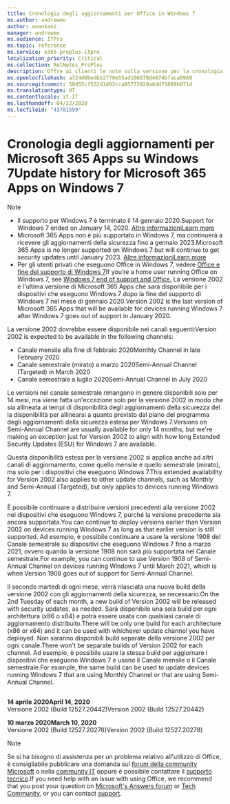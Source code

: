 ```yaml
---
title: Cronologia degli aggiornamenti per Office in Windows 7
ms.author: andrewmo
author: anankani
manager: andrewmo
ms.audience: ITPro
ms.topic: reference
ms.service: o365-proplus-itpro
localization_priority: Critical
ms.collection: RelNotes_ProPlus
description: Offre ai clienti le note sulla versione per la cronologia degli aggiornamenti per Microsoft 365 Apps per Windows 7
ms.openlocfilehash: a724d0bedbb2770e55ad106870d4874bfaca6969
ms.sourcegitcommit: 58d55cf532d1d02cca85772920a6dd71089b071d
ms.translationtype: HT
ms.contentlocale: it-IT
ms.lasthandoff: 04/22/2020
ms.locfileid: "43781599"
---
```

# <a name="update-history-for-microsoft-365-apps-on-windows-7"></a><span data-ttu-id="c0ef1-103">Cronologia degli aggiornamenti per Microsoft 365 Apps su Windows 7</span><span class="sxs-lookup"><span data-stu-id="c0ef1-103">Update history for Microsoft 365 Apps on Windows 7</span></span> 

 > [!NOTE]
>
>- <span data-ttu-id="c0ef1-104">Il supporto per Windows 7 è terminato il 14 gennaio 2020.</span><span class="sxs-lookup"><span data-stu-id="c0ef1-104">Support for Windows 7 ended on January 14, 2020.</span></span> [<span data-ttu-id="c0ef1-105">Altre informazioni</span><span class="sxs-lookup"><span data-stu-id="c0ef1-105">Learn more</span></span>](https://www.microsoft.com/microsoft-365/windows/end-of-windows-7-support?rtc=1)
>- <span data-ttu-id="c0ef1-106">Microsoft 365 Apps non è più supportato in Windows 7, ma continuerà a ricevere gli aggiornamenti della sicurezza fino a gennaio 2023.</span><span class="sxs-lookup"><span data-stu-id="c0ef1-106">Microsoft 365 Apps is no longer supported on Windows 7 but will continue to get security updates until January 2023.</span></span> [<span data-ttu-id="c0ef1-107">Altre informazioni</span><span class="sxs-lookup"><span data-stu-id="c0ef1-107">Learn more</span></span>](https://docs.microsoft.com/DeployOffice/windows-7-support)
>- <span data-ttu-id="c0ef1-108">Per gli utenti privati che eseguono Office in Windows 7, vedere [Office e fine del supporto di Windows 7](https://support.office.com/en-us/article/windows-7-end-of-support-and-office-78f20fab-b57b-44d7-8368-06a8493f3cb9?ui=en-US&rs=en-US&ad=US)</span><span class="sxs-lookup"><span data-stu-id="c0ef1-108">If you’re a home user running Office on Windows 7, see [Windows 7 end of support and Office.](https://support.office.com/en-us/article/windows-7-end-of-support-and-office-78f20fab-b57b-44d7-8368-06a8493f3cb9?ui=en-US&rs=en-US&ad=US)</span></span>
<span data-ttu-id="c0ef1-109">La versione 2002 è l'ultima versione di Microsoft 365 Apps che sarà disponibile per i dispositivi che eseguono Windows 7 dopo la fine del supporto di Windows 7 nel mese di gennaio 2020.</span><span class="sxs-lookup"><span data-stu-id="c0ef1-109">Version 2002 is the last version of Microsoft 365 Apps that will be available for devices running Windows 7 after Windows 7 goes out of support in January 2020.</span></span>  

<span data-ttu-id="c0ef1-110">La versione 2002 dovrebbe essere disponibile nei canali seguenti:</span><span class="sxs-lookup"><span data-stu-id="c0ef1-110">Version 2002 is expected to be available in the following channels:</span></span>
- <span data-ttu-id="c0ef1-111">Canale mensile alla fine di febbraio 2020</span><span class="sxs-lookup"><span data-stu-id="c0ef1-111">Monthly Channel in late February 2020</span></span>
- <span data-ttu-id="c0ef1-112">Canale semestrale (mirato) a marzo 2020</span><span class="sxs-lookup"><span data-stu-id="c0ef1-112">Semi-Annual Channel (Targeted) in March 2020</span></span>
- <span data-ttu-id="c0ef1-113">Canale semestrale a luglio 2020</span><span class="sxs-lookup"><span data-stu-id="c0ef1-113">Semi-Annual Channel in July 2020</span></span>

<span data-ttu-id="c0ef1-114">Le versioni nel canale semestrale rimangono in genere disponibili solo per 14 mesi, ma viene fatta un'eccezione solo per la versione 2002 in modo che sia allineata ai tempi di disponibilità degli aggiornamenti della sicurezza del la disponibilità per allinearsi a quanto previsto dal piano del programma degli aggiornamenti della sicurezza estesa per Windows 7.</span><span class="sxs-lookup"><span data-stu-id="c0ef1-114">Versions on Semi-Annual Channel are usually available for only 14 months, but we're making an exception just for Version 2002 to align with how long Extended Security Updates (ESU) for Windows 7 are available.</span></span>

<span data-ttu-id="c0ef1-115">Questa disponibilità estesa per la versione 2002 si applica anche ad altri canali di aggiornamento, come quello mensile e quello semestrale (mirato), ma solo per i dispositivi che eseguono Windows 7.</span><span class="sxs-lookup"><span data-stu-id="c0ef1-115">This extended availability for Version 2002 also applies to other update channels, such as Monthly and Semi-Annual (Targeted), but only applies to devices running Windows 7.</span></span>

<span data-ttu-id="c0ef1-116">È possibile continuare a distribuire versioni precedenti alla versione 2002 nei dispositivi che eseguono Windows 7, purché la versione precedente sia ancora supportata.</span><span class="sxs-lookup"><span data-stu-id="c0ef1-116">You can continue to deploy versions earlier than Version 2002 on devices running Windows 7 as long as that earlier version is still supported.</span></span> <span data-ttu-id="c0ef1-117">Ad esempio, è possibile continuare a usare la versione 1908 del Canale semestrale su dispositivi che eseguono Windows 7 fino a marzo 2021, ovvero quando la versione 1908 non sarà più supportata nel Canale semestrale.</span><span class="sxs-lookup"><span data-stu-id="c0ef1-117">For example, you can continue to use Version 1908 of Semi-Annual Channel on devices running Windows 7 until March 2021, which is when Version 1908 goes out of support for Semi-Annual Channel.</span></span>

<span data-ttu-id="c0ef1-118">Il secondo martedì di ogni mese, verrà rilasciata una nuova build della versione 2002 con gli aggiornamenti della sicurezza, se necessario.</span><span class="sxs-lookup"><span data-stu-id="c0ef1-118">On the 2nd Tuesday of each month, a new build of Version 2002 will be released with security updates, as needed.</span></span> <span data-ttu-id="c0ef1-119">Sarà disponibile una sola build per ogni architettura (x86 o x64) e potrà essere usata con qualsiasi canale di aggiornamento distribuito.</span><span class="sxs-lookup"><span data-stu-id="c0ef1-119">There will be only one build for each architecture (x86 or x64) and it can be used with whichever update channel you have deployed.</span></span> <span data-ttu-id="c0ef1-120">Non saranno disponibili build separate della versione 2002 per ogni canale.</span><span class="sxs-lookup"><span data-stu-id="c0ef1-120">There won't be separate builds of Version 2002 for each channel.</span></span> <span data-ttu-id="c0ef1-121">Ad esempio, è possibile usare la stessa build per aggiornare i dispositivi che eseguono Windows 7 e usano il Canale mensile o il Canale semestrale.</span><span class="sxs-lookup"><span data-stu-id="c0ef1-121">For example, the same build can be used to update devices running Windows 7 that are using Monthly Channel or that are using Semi-Annual Channel.</span></span>

##

[//]: # (NON RIMUOVERE)

<span data-ttu-id="c0ef1-123">**14 aprile 2020**</span><span class="sxs-lookup"><span data-stu-id="c0ef1-123">**April 14, 2020**</span></span><br/>
<span data-ttu-id="c0ef1-124">Versione 2002 (Build 12527.20442)</span><span class="sxs-lookup"><span data-stu-id="c0ef1-124">Version 2002 (Build 12527.20442)</span></span><br/>

<span data-ttu-id="c0ef1-125">**10 marzo 2020**</span><span class="sxs-lookup"><span data-stu-id="c0ef1-125">**March 10, 2020**</span></span><br/>
<span data-ttu-id="c0ef1-126">Versione 2002 (Build 12527.20278)</span><span class="sxs-lookup"><span data-stu-id="c0ef1-126">Version 2002 (Build 12527.20278)</span></span><br/>




> [!NOTE]
> <span data-ttu-id="c0ef1-127">Se si ha bisogno di assistenza per un problema relativo all'utilizzo di Office, è consigliabile pubblicare una domanda sul [forum della community Microsoft](https://answers.microsoft.com/) o nella [community IT](https://techcommunity.microsoft.com/) oppure è possibile contattare il [supporto tecnico](https://support.microsoft.com/contactus).</span><span class="sxs-lookup"><span data-stu-id="c0ef1-127">If you need help with an issue with using Office, we recommend that you post your question on [Microsoft's Answers forum](https://answers.microsoft.com/) or [Tech Community](https://techcommunity.microsoft.com/), or you can contact [support](https://support.microsoft.com/contactus).</span></span>
